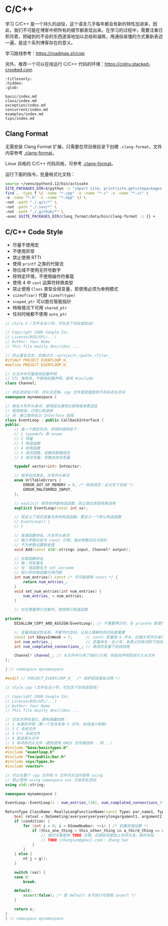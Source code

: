 # C/C++

学习 C/C++ 是一个持久的战役，这个语言几乎每年都会有新的特性加进来，因此，我们不可能在博客中把所有的细节都表现出来。在学习的过程中，需要注重日积月累，把碰到的不会的东西逐渐地加以总结和凝练，用通俗易懂的方式重新表述一遍，是这个系列博客存在的意义。

学习路线参考：<https://roadmap.sh/cpp>

另外，推荐一个可以在线运行 C/C++ 代码的环境：<https://coliru.stacked-crooked.com>

```{toctree}
:titlesonly:
:hidden:
:glob:

basic/index.md
class/index.md
exception/index.md
concurrent/index.md
examples/index.md
tips/index.md
```

## Clang Format

无需安装 Clang Format 扩展，只需要在项目根目录下创建 `.clang-format`，文件内容参考 [.clang-format](../../.clang-format)。

Linux 风格的 C/C++ 代码风格，可参考 [.clang-format](https://github.com/zhyantao/MIT6.S081-2020/blob/master/.clang-format)。

运行下面的指令，批量格式化文档：

```bash
source ~/venv/python3.12/bin/activate
SITE_PACKAGES_DIR=$(python -c "import site; print(site.getsitepackages()[0]);")
find . -type f \( -name "*.cpp" -o -name "*.c" -o -name "*.cc" \
-o -name "*.h" -o -name "*.hpp" \) \
-not -path "./.git/*" \
-not -path "./.svn/*" \
-not -path "./.github/*" \
-exec $SITE_PACKAGES_DIR/clang_format/data/bin/clang-format -i {} +
```

## C/C++ Code Style

- 尽量不使用宏
- 不使用异常
- 禁止使用 RTTI
- 使用 `printf` 之类的代替流
- 除位域不使用无符号数字
- 除特定环境，不使用操作符重载
- 使用 4 中 `cast` 运算符转换类型
- 禁止使用 `Class` 类型全局变量，若使用必须为单例模式
- `sizeof(var)` 代替 `sizeof(type)`
- `scoped_ptr` 可以胜任智能指针
- 特殊情况下可用 `shared_ptr`
- 任何时候都不使用 `auto_ptr`

```cpp
// style.h (文件名全小写，可包含下划线或短线)

// Copyright 2008 Google Inc.
// License(BSD/GPL/...)
// Author: Your Name
// This file mainly describes ...

// 防止重复包含，宏格式为：<project>_<path>_<file>_
#ifndef PROJECT_EVENTLOOP_H_
#define PROJECT_EVENTLOOP_H_

// 头文件中尽量使用前置声明
// STL 类例外，不使用前置声明，使用 #include
class Channel;

// 命名空间全小写，顶头无空格，cpp 文件里提倡使用不具名命名空间
namespace mynamespace {

// 类名大写开头单词，使用组合通常比使用继承更适宜
// 若用继承，只用公有继承
// 另：接口类命名以 Interface 结尾
class EventLoop : public CallbackInterface {
public:
    // 每一个限定符内，声明的顺序如下：
    // 1 typedefs 和 enums
    // 2 常量
    // 3 构造函数
    // 4 析构函数
    // 5 成员函数，含静态数据成员
    // 6 成员变量，含静态成员变量

    typedef vector<int> IntVector;

    // 枚举名同类名，大写开头单词
    enum UrlTableErrors {
        ERROR_OUT_OF_MEMORY = 0, /* 枚举成员：全大写下划线 */
        ERROR_MALFORMED_INPUT,
    };

    // explicit 修饰但参数构造函数，防止隐式类型转换误用
    explicit EventLoop(const int xx);

    // 若定义了成员变量无其他构造函数，要定义一个默认构造函数
    // EventLoop() {
    // }

    // 普通函数命名，大写开头单词
    // 输入参数在前为 const 引用，输出参数在后为指针
    // 不为参数设置缺省值
    void Add(const std::string& input, Channel* output);

    // 存取函数命名
    // 取：同变量名
    // 存：值函数名为 set_varname
    // 短小的存取函数可用内联
    int num_entries() const /* 尽可能使用 const */ {
        return num_entries_;
    }
    void set_num_entries(int num_entries) {
        num_entries_ = num_entries;
    }

    // 仅在需要拷贝对象时，使用拷贝构造函数

private:
    DISALLOW_COPY_AND_ASSIGN(EventLoop); // 不需要拷贝时，在 private 里使用 DISALLOW_COPY_ASSIGN 宏

    // 变量用描述性名称，不要节约空间，让别人理解你的代码更重要
    const int kDaysInWeek = 7;      // const 变量用 k 开头，后跟大写开头单词
    int num_entries_;               // 变量命名：全小写，有意义的单词和下划线
    int num_complated_connections_; // 类成员变量下划线结尾

    Channel* channel_; // 头文件中只用了指针/引用，则前向声明而非引入头文件
};

} // namespace mynamespace

#endif // PORJECT_EVENTLOOP_H_  /* 保护宏结尾加注释 */
```

```cpp
// style.cpp (文件名全小写，可包含下划线或短线)

// Copyright 2008 Google Inc.
// License(BSD/GPL/...)
// Author: Your Name
// This file mainly describes ...

// 包含次序标准化，避免隐藏依赖：
// 1 本类的声明（第一个包含本类 h 文件，有效减少依赖）
// 2 C 系统文件
// 3 C++ 系统文件
// 4 其他库头文件
// 5 本项目内头文件（避免使用 UNIX 文件路径和 . 和 ..）
#include "base/basictypes.h"
#include "eventloop.h"
#include "foo/public/bar.h"
#include <sys/types.h>
#include <vector>

// 可以在整个 cpp 文件和 h 文件的方法内使用 using
// 禁止使用 using namespace xxx 污染命名空间
using std::string;

namespace mynamespace {

EventLoop::EventLoop() : num_entries_(10), num_complated_connections_(false) {}

ReturnType ClassName::ReallyLongFunctionName(const Type& par_name1, Type* par_name2) {
    bool retval = DoSometing(averyveryveryverylongargument1, argument2, argument3);
    if (condition) {
        for (int i = 0; i < kSomeNumber; ++i) { /* 前置自增运算 */
            if (this_one_thing > this_other_thing && a_third_thing == a_forth_thing) {
                // 临时方案使用 TODO 注释，后面括号里加上你的大名，邮件地址
                // TODO (zhangsan@gmail.com): Zhang San
            }
        }
    } else {
        nt j = g();
    }

    switch (var) {
    case 0:
        break;

    default:
        assert(false); /* 若 default 永不执行可使用 assert */
    }

    return x;
}
} // namespace mynamespace
```
